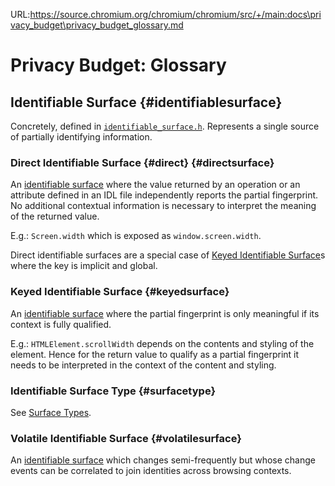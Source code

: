 URL:https://source.chromium.org/chromium/chromium/src/+/main:docs\privacy_budget\privacy_budget_glossary.md
# Privacy Budget: Glossary

<!-- Keep definitions sorted topologically, but also:

* Add a named anchor. See
  https://gerrit.googlesource.com/gitiles/+/HEAD/Documentation/markdown.md#Named-anchors

* Use [this kind of reference], which you can define at the bottom of this
  document.

-->

## Identifiable Surface {#identifiablesurface}

Concretely, defined in [`identifiable_surface.h`]. Represents a single source of
partially identifying information.

### Direct Identifiable Surface {#direct} {#directsurface}

An [identifiable surface](#identifiablesurface) where the value returned by an
operation or an attribute defined in an IDL file independently reports the
partial fingerprint. No additional contextual information is necessary to
interpret the meaning of the returned value.

E.g.: `Screen.width` which is exposed as `window.screen.width`.

Direct identifiable surfaces are a special case of [Keyed Identifiable
Surface](#keyedsurface)s where the key is implicit and global.

### Keyed Identifiable Surface {#keyedsurface}

An [identifiable surface](#identifiablesurface) where the partial fingerprint is
only meaningful if its context is fully qualified.

E.g.: `HTMLElement.scrollWidth` depends on the contents and styling of the
element. Hence for the return value to qualify as a partial fingerprint it needs
to be interpreted in the context of the content and styling.

### Identifiable Surface Type {#surfacetype}

See [Surface Types].

### Volatile Identifiable Surface {#volatilesurface}

An [identifiable surface](#identifiablesurface) which changes semi-frequently
but whose change events can be correlated to join identities across browsing
contexts.

<!-- References go here. Keep them sorted. -->
[`identifiable_surface.h`]: ../../third_party/blink/public/common/privacy_budget/identifiable_surface.h
[Surface Types]: privacy_budget_instrumentation.md#surface-types

